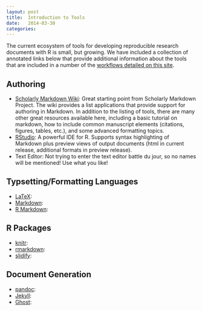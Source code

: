 ```yaml
---
layout: post
title:  Introduction to Tools
date:   2014-03-30 
categories: 
---
```


The current ecosystem of tools for developing reproducible research documents with R is small, but growing.  We have included a collection of annotated links below that provide additional information about the tools that are included in a number of the [workflows detailed on this site](http://ropensci.github.io/reproducibility-guide/2014/03/30/Useful-Workflows.html).

## Authoring

- [Scholarly Markdown Wiki](https://github.com/scholmd/scholmd/wiki/Tools-to-support-your-markdown-authoring): Great starting point from Scholarly Markdown Project.  The wiki provides a list applications that provide support for authoring in Markdown.  In addition to the listing of tools, there are many other great resources available here, including a basic tutorial on markdown, how to include common manuscript elements (citations, figures, tables, etc.), and some advanced formatting topics.
- [RStudio](http://www.rstudio.com/): A powerful IDE for R.  Supports syntax highlighting of Markdown plus preview views of output documents (html in current release, additional formats in preview release).   
- Text Editor: Not trying to enter the text editor battle du jour, so no names will be mentioned!  Use what you like!

## Typsetting/Formatting Languages

- [LaTeX](http://www.latex-project.org/):
- [Markdown](http://daringfireball.net/projects/markdown/):
- [R Markdown](http://rmarkdown.rstudio.com/):

## R Packages

- [knitr](http://yihui.name/knitr/):
- [rmarkdown](https://github.com/rstudio/rmarkdown):
- [slidify](http://slidify.org):

<!-- NOTE: Struggled with what to call this category -->
## Document Generation 

- [pandoc](http://johnmacfarlane.net/pandoc/):
- [Jekyll](http://jekyllrb.com/):
- [Ghost](https://ghost.org/):